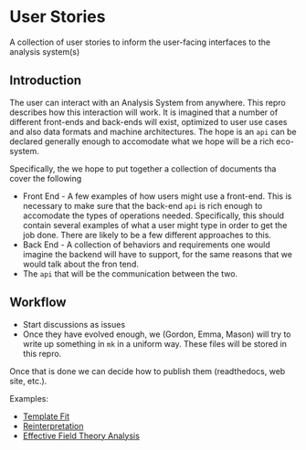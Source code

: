 # User Stories 
A collection of user stories to inform the user-facing interfaces to the analysis system(s)

## Introduction

The user can interact with an Analysis System from anywhere. This repro describes how this interaction will work. It is imagined that a number of different front-ends and back-ends will exist, optimized to user use cases and also data formats and machine architectures. The hope is an `api` can be declared generally enough to accomodate what we hope will be a rich eco-system.

Specifically, the we hope to put together a collection of documents tha cover the following

- Front End - A few examples of how users might use a front-end. This is necessary to make sure that the back-end `api` is rich
  enough to accomodate the types of operations needed. Specifically, this should contain several examples of what a user might
  type in order to get the job done. There are likely to be a few different approaches to this.
- Back End - A collection of behaviors and requirements one would imagine the backend will have to support, for the same reasons
  that we would talk about the fron tend.
- The `api` that will be the communication between the two.

## Workflow

- Start discussions as issues
- Once they have evolved enough, we (Gordon, Emma, Mason) will try to write up something in `mk` in a uniform way. These files will be stored in this repro.

Once that is done we can decide how to publish them (readthedocs, web site, etc.).

Examples:

 - [Template Fit](template-fit.md)
 - [Reinterpretation ](reinterpretation.md)
 - [Effective Field Theory Analysis](eft-madminer.md)
